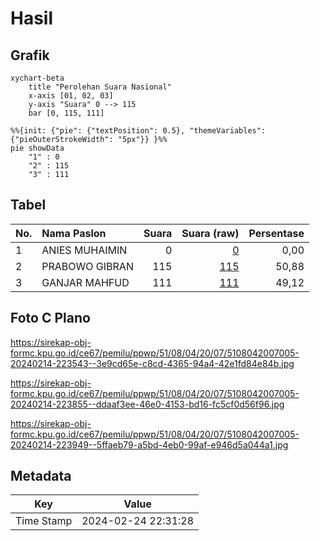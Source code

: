 # Hasil

## Grafik

```mermaid
xychart-beta
    title "Perolehan Suara Nasional"
    x-axis [01, 02, 03]
    y-axis "Suara" 0 --> 115
    bar [0, 115, 111]
```

```mermaid
%%{init: {"pie": {"textPosition": 0.5}, "themeVariables": {"pieOuterStrokeWidth": "5px"}} }%%
pie showData
    "1" : 0
    "2" : 115
    "3" : 111
```

## Tabel

| No. | Nama Paslon    | Suara | Suara (raw) | Persentase |
|:--- |:-------------- | -----:| -----------:| ----------:|
| 1   | ANIES MUHAIMIN | 0     | [0][p-1]    | 0,00       |
| 2   | PRABOWO GIBRAN | 115   | [115][p-2]  | 50,88      |
| 3   | GANJAR MAHFUD  | 111   | [111][p-3]  | 49,12      |


[p-1]: https://github.com/gigit-pemilu/pemilu-2024/blob/main/pilpres/hitung-suara/sub/51-bali/sub/08-buleleng/sub/04-banjar/sub/2007-gobleg/sub/005-tps/sub/paslon-1.txt
[p-2]: https://github.com/gigit-pemilu/pemilu-2024/blob/main/pilpres/hitung-suara/sub/51-bali/sub/08-buleleng/sub/04-banjar/sub/2007-gobleg/sub/005-tps/sub/paslon-2.txt
[p-3]: https://github.com/gigit-pemilu/pemilu-2024/blob/main/pilpres/hitung-suara/sub/51-bali/sub/08-buleleng/sub/04-banjar/sub/2007-gobleg/sub/005-tps/sub/paslon-3.txt

## Foto C Plano

https://sirekap-obj-formc.kpu.go.id/ce67/pemilu/ppwp/51/08/04/20/07/5108042007005-20240214-223543--3e9cd65e-c8cd-4365-94a4-42e1fd84e84b.jpg

https://sirekap-obj-formc.kpu.go.id/ce67/pemilu/ppwp/51/08/04/20/07/5108042007005-20240214-223855--ddaaf3ee-46e0-4153-bd16-fc5cf0d56f96.jpg

https://sirekap-obj-formc.kpu.go.id/ce67/pemilu/ppwp/51/08/04/20/07/5108042007005-20240214-223949--5ffaeb79-a5bd-4eb0-99af-e946d5a044a1.jpg


## Metadata

| Key        | Value               |
| ---------- | ------------------- |
| Time Stamp | 2024-02-24 22:31:28 |



